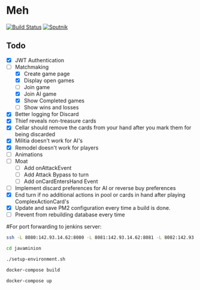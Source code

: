 # Meh

[![Build Status](https://travis-ci.org/nelson54/javaminion.svg?branch=master)](https://travis-ci.org/nelson54/javaminion)
[![Sputnik](https://sputnik.ci/conf/badge)](https://sputnik.ci/app#builds/nelson54/javaminion)

## Todo
- [x] JWT Authentication 
- [ ] Matchmaking
    - [x] Create game page
    - [x] Display open games
    - [ ] Join game
    - [x] Join AI game
    - [x] Show Completed games
    - [ ] Show wins and losses
- [x] Better logging for Discard     
- [x] Thief reveals non-treasure cards
- [x] Cellar should remove the cards from your hand after you mark them for being discarded
- [x] Militia doesn't work for AI's
- [x] Remodel doesn't work for players
- [ ] Animations
- [ ] Moat
    - [ ] Add onAttackEvent
    - [ ] Add Attack Bypass to turn
    - [ ] Add onCardEntersHand Event
- [ ] Implement discard preferences for AI or reverse buy preferences   
- [x] End turn if no additional actions in pool or cards in hand after playing ComplexActionCard's
- [x] Update and save PM2 configuration every time a build is done.
- [ ] Prevent from rebuilding database every time

#For port forwarding to jenkins server:
```bash
ssh -L 8080:142.93.14.62:8080 -L 8081:142.93.14.62:8081 -L 8082:142.93.14.62:8082 root@142.93.14.62
```


```bash
cd javaminion

./setup-environment.sh

docker-compose build

docker-compose up

```